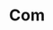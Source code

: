 ---
name: "John Doe"
title: "Com"
mail: "john.doe@ec-lyon.fr"
image: "/image/home_gallery/gallery01.jpg"
---